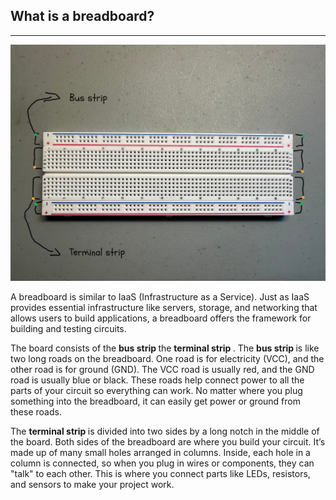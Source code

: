 ## What is a breadboard? 
<hr>

<img src="/imagesv1/breadboard.jpg" alt="breadboard" width="800px">
<p>
  A breadboard is similar to IaaS (Infrastructure as a Service). Just as IaaS provides essential infrastructure like servers, storage, and networking that allows users to build applications, a breadboard offers     the framework for building and testing circuits.
</p>
<p> 
  The board consists of the <b> bus strip </b> the <b> terminal strip </b>. The <b> bus strip </b> is like two long roads on the breadboard. One road is for electricity (VCC), and the other road is for ground (GND). The VCC road is usually red, and the GND road is usually blue or black. These roads help connect power to all the parts of your circuit so everything can work. No matter where you plug something into the breadboard, it can easily get power or ground from these roads. 
</p>
<p>
  The <b> terminal strip </b> is divided into two sides by a long notch in the middle of the board. Both sides of the breadboard are where you build your circuit. It’s made up of many small holes arranged in columns. Inside, each hole in a column is connected, so when you plug in wires or components, they can "talk" to each other. This is where you connect parts like LEDs, resistors, and sensors to make your project work.
</p>
